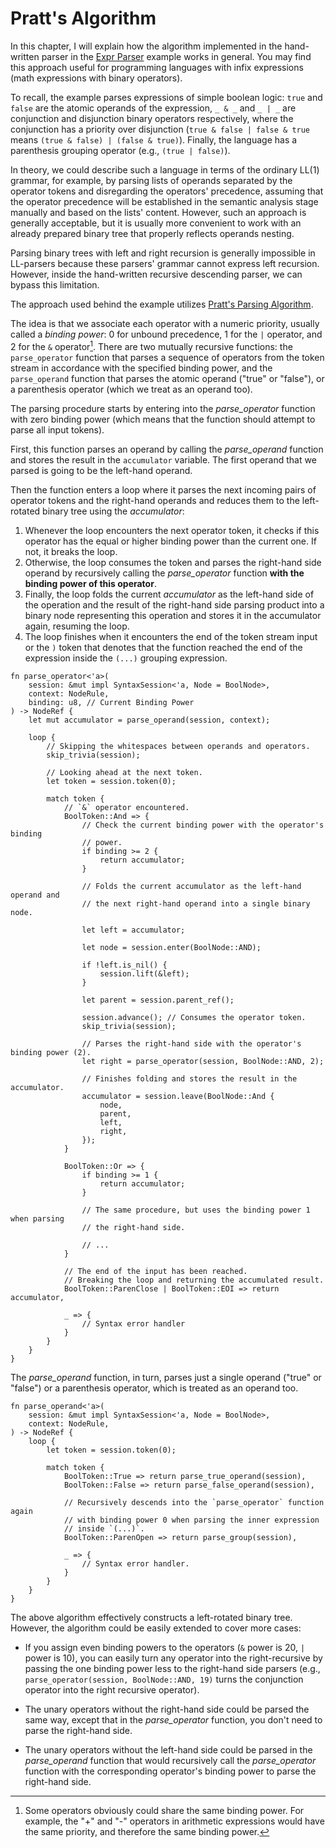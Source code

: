 <!------------------------------------------------------------------------------
  This file is part of "Lady Deirdre", a compiler front-end foundation
  technology.

  This work is proprietary software with source-available code.

  To copy, use, distribute, or contribute to this work, you must agree to
  the terms of the General License Agreement:

  https://github.com/Eliah-Lakhin/lady-deirdre/blob/master/EULA.md

  The agreement grants a Basic Commercial License, allowing you to use
  this work in non-commercial and limited commercial products with a total
  gross revenue cap. To remove this commercial limit for one of your
  products, you must acquire a Full Commercial License.

  If you contribute to the source code, documentation, or related materials,
  you must grant me an exclusive license to these contributions.
  Contributions are governed by the "Contributions" section of the General
  License Agreement.

  Copying the work in parts is strictly forbidden, except as permitted
  under the General License Agreement.

  If you do not or cannot agree to the terms of this Agreement,
  do not use this work.

  This work is provided "as is", without any warranties, express or implied,
  except where such disclaimers are legally invalid.

  Copyright (c) 2024 Ilya Lakhin (Илья Александрович Лахин).
  All rights reserved.
------------------------------------------------------------------------------->

# Pratt's Algorithm

In this chapter, I will explain how the algorithm implemented in the
hand-written parser in
the [Expr Parser](https://github.com/Eliah-Lakhin/lady-deirdre/tree/f350aaed30373a67694c3aba4d2cfd9874c2a656/work/crates/examples/src/expr_parser)
example works in general. You may find this approach useful for programming
languages with infix expressions (math expressions with binary operators).

To recall, the example parses expressions of simple boolean logic: `true`
and `false` are the atomic operands of the expression, `_ & _` and `_ | _` are
conjunction and disjunction binary operators respectively, where the conjunction
has a priority over disjunction (`true & false | false & true`
means `(true & false) | (false & true)`). Finally, the language has a
parenthesis grouping operator (e.g., `(true | false)`).

In theory, we could describe such a language in terms of the ordinary LL(1)
grammar, for example, by parsing lists of operands separated by the operator
tokens and disregarding the operators' precedence, assuming that the operator
precedence will be established in the semantic analysis stage manually and based
on the lists' content. However, such an approach is generally acceptable, but it
is usually more convenient to work with an already prepared binary tree that
properly reflects operands nesting.

Parsing binary trees with left and right recursion is generally impossible in
LL-parsers because these parsers' grammar cannot express left recursion.
However, inside the hand-written recursive descending parser, we can bypass this
limitation.

The approach used behind the example
utilizes [Pratt's Parsing Algorithm](https://en.wikipedia.org/wiki/Operator-precedence_parser#Pratt_parsing).

The idea is that we associate each operator with a numeric priority, usually
called a *binding power*: 0 for unbound precedence, 1 for the `|` operator, and
2 for the `&` operator[^binding]. There are two mutually recursive functions:
the `parse_operator` function that parses a sequence of operators from the token
stream in accordance with the specified binding power, and the `parse_operand`
function that parses the atomic operand ("true" or "false"), or a parenthesis
operator (which we treat as an operand too).

The parsing procedure starts by entering into the *parse_operator* function with
zero binding power (which means that the function should attempt to parse all
input tokens).

First, this function parses an operand by calling the *parse_operand* function
and stores the result in the `accumulator` variable. The first operand that we
parsed is going to be the left-hand operand.

Then the function enters a loop where it parses the next incoming pairs of
operator tokens and the right-hand operands and reduces them to the left-rotated
binary tree using the *accumulator*:

1. Whenever the loop encounters the next operator token, it checks if this
   operator has the equal or higher binding power than the current one. If not,
   it breaks the loop.
2. Otherwise, the loop consumes the token and parses the right-hand side operand
   by recursively calling the *parse_operator* function **with the binding power
   of this operator**.
3. Finally, the loop folds the current *accumulator* as the left-hand side of
   the operation and the result of the right-hand side parsing product into a
   binary node representing this operation and stores it in the accumulator
   again, resuming the loop.
4. The loop finishes when it encounters the end of the token stream input or
   the `)` token that denotes that the function reached the end of the
   expression inside the `(...)` grouping expression.

```rust,noplayground
fn parse_operator<'a>(
    session: &mut impl SyntaxSession<'a, Node = BoolNode>,
    context: NodeRule,
    binding: u8, // Current Binding Power
) -> NodeRef {
    let mut accumulator = parse_operand(session, context);

    loop {
        // Skipping the whitespaces between operands and operators.
        skip_trivia(session);

        // Looking ahead at the next token.
        let token = session.token(0);

        match token {
            // `&` operator encountered.
            BoolToken::And => {
                // Check the current binding power with the operator's binding
                // power.
                if binding >= 2 {
                    return accumulator;
                }
                
                // Folds the current accumulator as the left-hand operand and
                // the next right-hand operand into a single binary node.

                let left = accumulator;

                let node = session.enter(BoolNode::AND);

                if !left.is_nil() {
                    session.lift(&left);
                }

                let parent = session.parent_ref();

                session.advance(); // Consumes the operator token.
                skip_trivia(session);

                // Parses the right-hand side with the operator's binding power (2).
                let right = parse_operator(session, BoolNode::AND, 2);

                // Finishes folding and stores the result in the accumulator.
                accumulator = session.leave(BoolNode::And {
                    node,
                    parent,
                    left,
                    right,
                });
            }

            BoolToken::Or => {
                if binding >= 1 {
                    return accumulator;
                }

                // The same procedure, but uses the binding power 1 when parsing
                // the right-hand side.

                // ...
            }

            // The end of the input has been reached.
            // Breaking the loop and returning the accumulated result.
            BoolToken::ParenClose | BoolToken::EOI => return accumulator,

            _ => {
                // Syntax error handler
            }
        }
    }
}
```

The *parse_operand* function, in turn, parses just a single operand ("true" or
"false") or a parenthesis operator, which is treated as an operand too.

```rust,noplayground
fn parse_operand<'a>(
    session: &mut impl SyntaxSession<'a, Node = BoolNode>,
    context: NodeRule,
) -> NodeRef {
    loop {
        let token = session.token(0);

        match token {
            BoolToken::True => return parse_true_operand(session),
            BoolToken::False => return parse_false_operand(session),
 
            // Recursively descends into the `parse_operator` function again
            // with binding power 0 when parsing the inner expression
            // inside `(...)`.
            BoolToken::ParenOpen => return parse_group(session),

            _ => {
                // Syntax error handler.
            }
        }
    }
}
```

The above algorithm effectively constructs a left-rotated binary tree. However,
the algorithm could be easily extended to cover more cases:

- If you assign even binding powers to the operators (`&` power is 20, `|` power
  is 10), you can easily turn any operator into the right-recursive by passing
  the one binding power less to the right-hand side parsers
  (e.g., `parse_operator(session, BoolNode::AND, 19)` turns the conjunction
  operator into the right recursive operator).

- The unary operators without the right-hand side could be parsed the same way,
  except that in the *parse_operator* function, you don't need to parse the
  right-hand side.

- The unary operators without the left-hand side could be parsed in the
  *parse_operand* function that would recursively call the *parse_operator*
  function with the corresponding operator's binding power to parse the
  right-hand side.

[^binding]: Some operators obviously could share the same binding power. For
example, the "+" and "-" operators in arithmetic expressions would have the same
priority, and therefore the same binding power.
